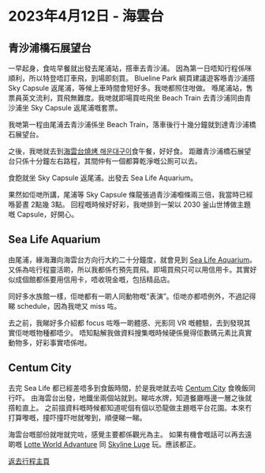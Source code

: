 # 2023年4月12日 - 海雲台

## 青沙浦橋石展望台

一早起身，食咗早餐就出發去尾浦站，撘車去青沙浦。
因為第一日唔知行程係咪順利，所以特登唔訂車飛，到場即刻買。
Blueline Park 綱頁建議遊客喺青沙浦撘 Sky Capsule 返尾浦，等候上車時間會短好多。我哋都照住咁做。
喺尾浦站，售票員英文流利，買飛無難度。我哋就即場買咗飛坐 Beach Train 去青沙浦同由青沙浦坐 Sky Capsule 返尾浦嘅套票。

我哋第一程由尾浦去青沙浦係坐 Beach Train，落車後行十幾分鐘就到達青沙浦橋石展望台。

之後，我哋就去到[海雲台燒烤 해운대구이](https://place.map.kakao.com/17512978)食午餐，好好食。
距離青沙浦橋石展望台只係十分鐘左右路程，其間仲有一個都算乾淨嘅公厠可以去。

食飽就坐 Sky Capsule 返尾浦。出發去 Sea Life Aquarium。

果然如佢哋所講，尾浦等 Sky Capsule 條龍張過青沙浦嗰條兩三倍，我當時已經喺晏晝 2點幾 3點。
回程嘅時候好好彩，我哋排到一架以 2030 釜山世博做主題嘅 Capsule，好開心。

## Sea Life Aquarium

由尾浦，緣海灘向海雲台方向行大約二十分鐘度，就會見到 [Sea Life Aquarium](https://www.visitsealife.com/busan/)。
又係為咗行程靈活啲，所以我都係冇預先買飛。即場買飛只可以用信用卡。其實好似成個館都係要用信用卡，唔收現金嘅，包括精品店。

同好多水族館一樣，佢哋都有一啲人同動物嘅“表演”。佢哋亦都唔例外，不過記得睇 schedule，因為我哋又 miss 咗。

去之前，我睇好多介紹都 focus 咗喺一啲體感、光影同 VR 嘅體驗，去到發現其實佢哋嘅物種都唔少。
唔知點解我做資料搜集嘅時候硬係覺得佢數碼元素比真實動物多，好彩事實唔係咁。

## Centum City

去完 Sea Life 都已經差唔多到食飯時間，於是我哋就去咗 [Centum City](https://www.shinsegae.com/store/main.do?storeCd=SC00001) 食晚飯同行吓。
由海雲台出發，地鐵坐兩個站就到。睇咗水牌，知道餐廳喺邊一層之後就撘𨋢直上。
之前搵資料嘅時候都知道呢個有個以恐龍做主題嘅平台花園。本來冇打算嚟嘅，撞吓撞吓咁就嚟到，順便睇一睇。


海雲台嘅部份就咁就完咗，感覺主要都係觀光為主。
如果有機會嘅話可以再去遠啲嘅 [Lotte World Advanture](https://adventure.lotteworld.com/eng/main/index.do) 同 [Skyline Luge](https://www.skylineluge.kr/busan/) 玩。應該都正。

[返去行程主頁](https://github.com/carlosclk/trips/tree/main/2023-04_Busan_n_Fukuoka)
